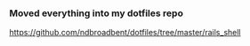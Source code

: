 ### Moved everything into my dotfiles repo

https://github.com/ndbroadbent/dotfiles/tree/master/rails_shell
